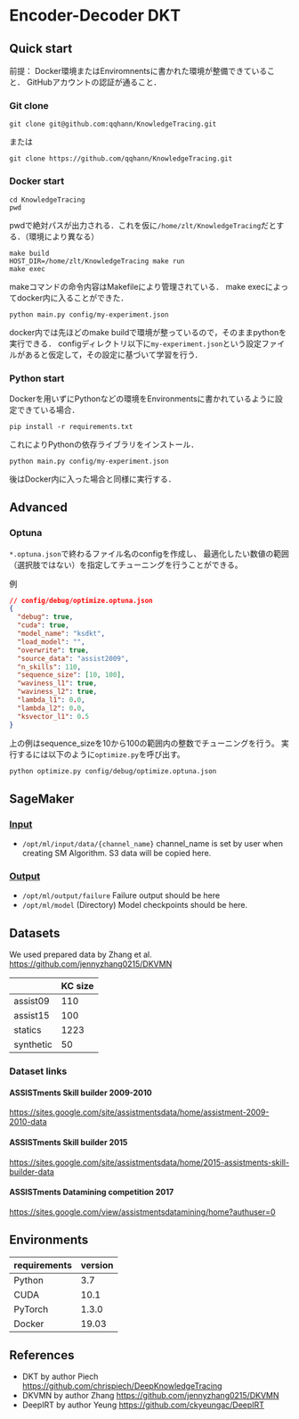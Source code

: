 # Encoder-Decoder DKT

## Quick start

前提：
Docker環境またはEnviromnentsに書かれた環境が整備できていること．
GitHubアカウントの認証が通ること．

### Git clone
```
git clone git@github.com:qqhann/KnowledgeTracing.git
```
または
```
git clone https://github.com/qqhann/KnowledgeTracing.git
```

### Docker start
```
cd KnowledgeTracing
pwd
```
pwdで絶対パスが出力される．これを仮に`/home/zlt/KnowledgeTracing`だとする．（環境により異なる）

```
make build
HOST_DIR=/home/zlt/KnowledgeTracing make run
make exec
```
makeコマンドの命令内容はMakefileにより管理されている．
make execによってdocker内に入ることができた．

```
python main.py config/my-experiment.json
```
docker内では先ほどのmake buildで環境が整っているので，そのままpythonを実行できる．
configディレクトリ以下に`my-experiment.json`という設定ファイルがあると仮定して，その設定に基づいて学習を行う．

### Python start
Dockerを用いずにPythonなどの環境をEnvironmentsに書かれているように設定できている場合．
```
pip install -r requirements.txt
```
これによりPythonの依存ライブラリをインストール．

```
python main.py config/my-experiment.json
```
後はDocker内に入った場合と同様に実行する．

## Advanced

### Optuna

`*.optuna.json`で終わるファイル名のconfigを作成し、
最適化したい数値の範囲（選択肢ではない）を指定してチューニングを行うことができる。

例

```json
// config/debug/optimize.optuna.json
{
  "debug": true,
  "cuda": true,
  "model_name": "ksdkt",
  "load_model": "",
  "overwrite": true,
  "source_data": "assist2009",
  "n_skills": 110,
  "sequence_size": [10, 100],
  "waviness_l1": true,
  "waviness_l2": true,
  "lambda_l1": 0.0,
  "lambda_l2": 0.0,
  "ksvector_l1": 0.5
}
```

上の例はsequence_sizeを10から100の範囲内の整数でチューニングを行う。
実行するには以下のように`optimize.py`を呼び出す。

```bash
python optimize.py config/debug/optimize.optuna.json
```

## SageMaker

### [Input](https://docs.aws.amazon.com/sagemaker/latest/dg/your-algorithms-training-algo-running-container.html)

- `/opt/ml/input/data/{channel_name}` channel_name is set by user when creating SM Algorithm. S3 data will be copied here.

### [Output](https://docs.aws.amazon.com/sagemaker/latest/dg/your-algorithms-training-algo-output.html)

- `/opt/ml/output/failure` Failure output should be here
- `/opt/ml/model` (Directory) Model checkpoints should be here.

## Datasets

We used prepared data by Zhang et al. <https://github.com/jennyzhang0215/DKVMN>

|           | KC size |
| --------- | ------- |
| assist09  | 110     |
| assist15  | 100     |
| statics   | 1223    |
| synthetic | 50      |

<!-- Table created here: https://www.tablesgenerator.com/markdown_tables# -->

### Dataset links

#### ASSISTments Skill builder 2009-2010

https://sites.google.com/site/assistmentsdata/home/assistment-2009-2010-data

#### ASSISTments Skill builder 2015

<https://sites.google.com/site/assistmentsdata/home/2015-assistments-skill-builder-data>

#### ASSISTments Datamining competition 2017

<https://sites.google.com/view/assistmentsdatamining/home?authuser=0>

## Environments

| requirements | version |
| ------------ | ------- |
| Python       | 3.7     |
| CUDA         | 10.1    |
| PyTorch      | 1.3.0   |
| Docker       | 19.03   |

## References

- DKT by author Piech <https://github.com/chrispiech/DeepKnowledgeTracing>
- DKVMN by author Zhang <https://github.com/jennyzhang0215/DKVMN>
- DeepIRT by author Yeung <https://github.com/ckyeungac/DeepIRT>
